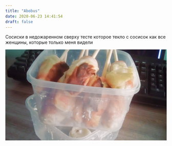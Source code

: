 ```yaml
---
title: "Abobus"
date: 2020-06-23 14:41:54
draft: false
---
```


Сосиски в недожаренном сверху тесте которое текло с сосисок как все женщины, которые только меня видели

![](/img/vk/-7qx9Tl7VKg.jpg)
